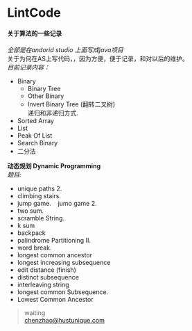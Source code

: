# LintCode  
#### 关于算法的一些记录  
*全部是在andorid studio 上面写成java项目*  
关于为何在AS上写代码，，因为方便，便于记录，和对以后的维护。  
*目前记录内容：*  
* Binary 
  * Binary Tree
  * Other Binary
  * Invert Binary Tree (翻转二叉树)  
    递归和非递归方式.
* Sorted Array
* List  
* Peak Of List
* Search Binary
* 二分法

**动态规划 Dynamic Programming**  
*题目:*  

* unique paths 2.  
* climbing stairs.  
* jump game. &#160;&#160; jumo game 2.  
* two sum.  
* scramble String.  
* k sum  
* backpack  
* palindrome Partitioning II.
* word break.
* longest common ancestor
* longest increasing subsequence
* edit distance (finish)
* distinct subsequence
* interleaving string
* longest common Subsequence. 
* Lowest Common Ancestor  


> waiting  
> chenzhao@hustunique.com  



